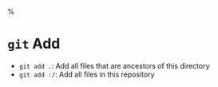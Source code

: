 %

# `git` Add

- `git add .`: Add all files that are ancestors of this directory
- `git add :/`: Add all files in this repository
